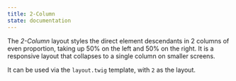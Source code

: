 ```yaml
---
title: 2-Column
state: documentation
---
```


The *2-Column* layout styles the direct element descendants in 2 columns of
even proportion, taking up 50% on the left and 50% on the right. It is a
responsive layout that collapses to a single column on smaller screens.

It can be used via the `layout.twig` template, with `2` as the layout.
